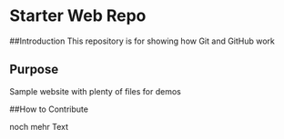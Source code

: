 # Starter Web Repo

##Introduction
This repository is for showing how Git and GitHub work

## Purpose

Sample website with plenty of files for demos

##How to Contribute


noch mehr Text
